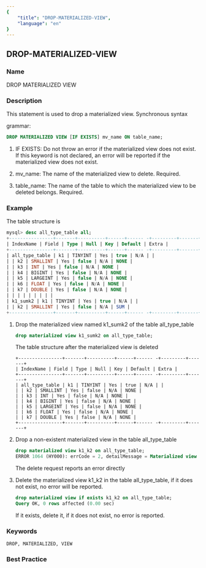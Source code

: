 ```yaml
---
{
    "title": "DROP-MATERIALIZED-VIEW",
    "language": "en"
}
---
```


<!--
Licensed to the Apache Software Foundation (ASF) under one
or more contributor license agreements.  See the NOTICE file
distributed with this work for additional information
regarding copyright ownership.  The ASF licenses this file
to you under the Apache License, Version 2.0 (the
"License"); you may not use this file except in compliance
with the License.  You may obtain a copy of the License at

  http://www.apache.org/licenses/LICENSE-2.0

Unless required by applicable law or agreed to in writing,
software distributed under the License is distributed on an
"AS IS" BASIS, WITHOUT WARRANTIES OR CONDITIONS OF ANY
KIND, either express or implied.  See the License for the
specific language governing permissions and limitations
under the License.
-->

## DROP-MATERIALIZED-VIEW

### Name

DROP MATERIALIZED VIEW

### Description

This statement is used to drop a materialized view. Synchronous syntax

grammar:

```sql
DROP MATERIALIZED VIEW [IF EXISTS] mv_name ON table_name;
````


1. IF EXISTS:
        Do not throw an error if the materialized view does not exist. If this keyword is not declared, an error will be reported if the materialized view does not exist.

2. mv_name:
        The name of the materialized view to delete. Required.

3. table_name:
        The name of the table to which the materialized view to be deleted belongs. Required.

### Example

The table structure is

```sql
mysql> desc all_type_table all;
+----------------+-------+----------+------+------ -+---------+-------+
| IndexName | Field | Type | Null | Key | Default | Extra |
+----------------+-------+----------+------+------ -+---------+-------+
| all_type_table | k1 | TINYINT | Yes | true | N/A | |
| | k2 | SMALLINT | Yes | false | N/A | NONE |
| | k3 | INT | Yes | false | N/A | NONE |
| | k4 | BIGINT | Yes | false | N/A | NONE |
| | k5 | LARGEINT | Yes | false | N/A | NONE |
| | k6 | FLOAT | Yes | false | N/A | NONE |
| | k7 | DOUBLE | Yes | false | N/A | NONE |
| | | | | | | | |
| k1_sumk2 | k1 | TINYINT | Yes | true | N/A | |
| | k2 | SMALLINT | Yes | false | N/A | SUM |
+----------------+-------+----------+------+------ -+---------+-------+
````

1. Drop the materialized view named k1_sumk2 of the table all_type_table

   ```sql
   drop materialized view k1_sumk2 on all_type_table;
   ````

   The table structure after the materialized view is deleted

   ````text
   +----------------+-------+----------+------+------ -+---------+-------+
   | IndexName | Field | Type | Null | Key | Default | Extra |
   +----------------+-------+----------+------+------ -+---------+-------+
   | all_type_table | k1 | TINYINT | Yes | true | N/A | |
   | | k2 | SMALLINT | Yes | false | N/A | NONE |
   | | k3 | INT | Yes | false | N/A | NONE |
   | | k4 | BIGINT | Yes | false | N/A | NONE |
   | | k5 | LARGEINT | Yes | false | N/A | NONE |
   | | k6 | FLOAT | Yes | false | N/A | NONE |
   | | k7 | DOUBLE | Yes | false | N/A | NONE |
   +----------------+-------+----------+------+------ -+---------+-------+
   ````

2. Drop a non-existent materialized view in the table all_type_table

   ```sql
   drop materialized view k1_k2 on all_type_table;
   ERROR 1064 (HY000): errCode = 2, detailMessage = Materialized view [k1_k2] does not exist in table [all_type_table]
   ````

   The delete request reports an error directly

3. Delete the materialized view k1_k2 in the table all_type_table, if it does not exist, no error will be reported.

   ```sql
   drop materialized view if exists k1_k2 on all_type_table;
   Query OK, 0 rows affected (0.00 sec)
   ````

    If it exists, delete it, if it does not exist, no error is reported.

### Keywords

    DROP, MATERIALIZED, VIEW

### Best Practice
